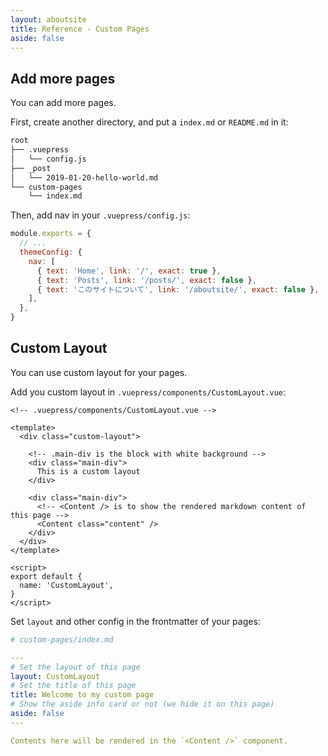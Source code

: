 ```yaml
---
layout: aboutsite
title: Reference - Custom Pages
aside: false
---
```


## Add more pages

You can add more pages.

First, create another directory, and put a `index.md` or `README.md` in it:

```bash {6-7}
root
├── .vuepress
│   └── config.js
├── _post
│   └── 2019-01-20-hello-world.md
└── custom-pages
    └── index.md
```

Then, add nav in your `.vuepress/config.js`:

```js {7}
module.exports = {
  // ...
  themeConfig: {
    nav: [
      { text: 'Home', link: '/', exact: true },
      { text: 'Posts', link: '/posts/', exact: false },
      { text: 'このサイトについて', link: '/aboutsite/', exact: false },
    ],
  },
}
```

## Custom Layout

You can use custom layout for your pages.

Add you custom layout in `.vuepress/components/CustomLayout.vue`:

```vue
<!-- .vuepress/components/CustomLayout.vue -->

<template>
  <div class="custom-layout">

    <!-- .main-div is the block with white background -->
    <div class="main-div">
      This is a custom layout
    </div>

    <div class="main-div">
      <!-- <Content /> is to show the rendered markdown content of this page -->
      <Content class="content" />
    </div>
  </div>
</template>

<script>
export default {
  name: 'CustomLayout',
}
</script>
```

Set `layout` and other config in the frontmatter of your pages:

```yaml
# custom-pages/index.md

---
# Set the layout of this page
layout: CustomLayout
# Set the title of this page
title: Welcome to my custom page
# Show the aside info card or not (we hide it on this page)
aside: false
---

Contents here will be rendered in the `<Content />` component.
```
